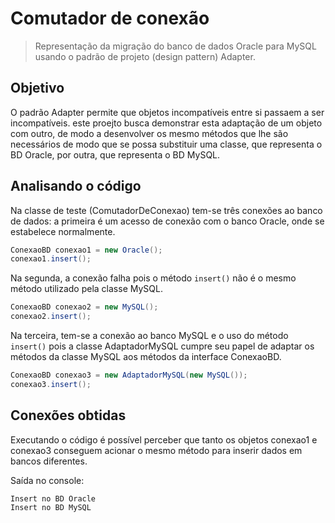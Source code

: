# Comutador de conexão

> Representação da migração do banco de dados Oracle para MySQL usando o padrão de projeto (design pattern) Adapter. 

## Objetivo

O padrão Adapter permite que objetos incompatíveis entre si passaem a ser incompatíveis. este proejto busca demonstrar esta adaptação de um objeto com outro, de modo a desenvolver os mesmo métodos que lhe são necessários de modo que se possa substituir uma classe, que representa o BD Oracle, por outra, que representa o BD MySQL.

## Analisando o código

Na classe de teste (ComutadorDeConexao) tem-se três conexões ao banco de dados: a primeira é um acesso de conexão com o banco Oracle, onde se estabelece normalmente.
```java
ConexaoBD conexao1 = new Oracle();
conexao1.insert();
```

Na segunda, a conexão falha pois o método `insert()` não é o mesmo método utilizado pela classe MySQL.
```java
ConexaoBD conexao2 = new MySQL();
conexao2.insert();
```

Na terceira, tem-se a conexão ao banco MySQL e o uso do método `insert()` pois a classe AdaptadorMySQL cumpre seu papel de adaptar os métodos da classe MySQL aos métodos da interface ConexaoBD.  
```java
ConexaoBD conexao3 = new AdaptadorMySQL(new MySQL());
conexao3.insert();
```

## Conexões obtidas

Executando o código é possível perceber que tanto os objetos conexao1 e conexao3 conseguem acionar o mesmo método para inserir dados em bancos diferentes.

Saída no console:
```
Insert no BD Oracle
Insert no BD MySQL
```
